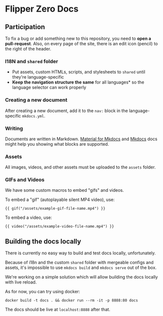 # Flipper Zero Docs

## Participation

To fix a bug or add something new to this repository, you need to **open a pull-request**. Also,
on every page of the site, there is an edit icon (pencil) to the right of the header.

### I18N and `shared` folder

- Put assets, custom HTMLs, scripts, and stylesheets to `shared` until they're language-specific
- **Keep the navigation structure the same** for all languages* so the language selector can work properly

### Creating a new document

After creating a new document, add it to the `nav:` block in the language-specific `mkdocs.yml`.

### Writing

Documents are written in Markdown. [Material for Mkdocs](https://squidfunk.github.io/mkdocs-material/reference/abbreviations/) and [Mkdocs](https://www.mkdocs.org/user-guide/writing-your-docs/#writing-with-markdown) docs might help you showing what blocks are supported.

### Assets

All images, videos, and other assets must be uploaded to the `assets` folder.

### GIFs and Videos

We have some custom macros to embed "gifs" and videos.

To embed a "gif" (autoplayable silent MP4 video), use:
```
{{ gif("/assets/example-gif-file-name.mp4") }}
```

To embed a video, use:
```
{{ video("/assets/example-video-file-name.mp4") }}
```

## Building the docs locally

There is currently no easy way to build and test docs locally, unfortunately.

Because of i18n and the custom `shared` folder with mergeable configs and assets, it's impossible to use `mkdocs build` and `mkdocs serve` out of the box.

We're working on a simple solution which will allow building the docs locally with live reload.

As for now, you can try using docker:
```
docker build -t docs . && docker run --rm -it -p 8888:80 docs
```

The docs should be live at `localhost:8888` after that.